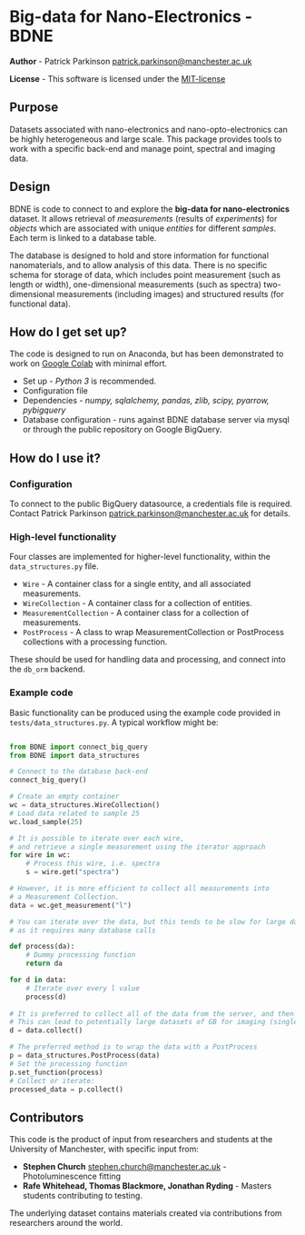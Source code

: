 # Big-data for Nano-Electronics - BDNE #

**Author** - Patrick Parkinson [patrick.parkinson@manchester.ac.uk](mailto:patrick.parkinson@manchester.ac.uk)

**License** - This software is licensed under the [MIT-license](https://opensource.org/licenses/MIT)

## Purpose ##
Datasets associated with nano-electronics and nano-opto-electronics can be highly 
heterogeneous and large scale. This package provides tools to work with a specific
back-end and manage point, spectral and imaging data.

## Design ##
BDNE is code to connect to and explore the **big-data for nano-electronics**
dataset. It allows retrieval of _measurements_ (results of _experiments_) for
_objects_ which are associated with unique _entities_ for different _samples_. Each
term is linked to a database table.

The database is designed to hold and store information for functional nanomaterials,
and to allow analysis of this data. There is no specific schema for storage of data, which 
includes point measurement (such as length or width), one-dimensional measurements (such as spectra) 
two-dimensional measurements (including images) and structured results (for functional data).

## How do I get set up? ##

The code is designed to run on Anaconda, but has been demonstrated to work on 
[Google Colab](https://colab.research.google.com/) with minimal effort.

* Set up - *Python 3* is recommended.
* Configuration file
* Dependencies - *numpy, sqlalchemy, pandas, zlib, scipy, pyarrow, pybigquery*
* Database configuration - runs against BDNE database server via mysql or through the public repository on Google BigQuery.

## How do I use it? ##
### Configuration ###
To connect to the public BigQuery datasource, a credentials file is required. Contact Patrick Parkinson 
[patrick.parkinson@manchester.ac.uk](mailto:patrick.parkinson@manchester.ac.uk) for details.

### High-level functionality ###

Four classes are implemented for higher-level functionality, within the ```data_structures.py``` file.
* ```Wire``` - A container class for a single entity, and all associated measurements.
* ```WireCollection``` - A container class for a collection of entities.
* ```MeasurementCollection``` - A container class for a collection of measurements.
* ```PostProcess``` - A class to wrap MeasurementCollection or PostProcess collections with a processing function. 

These should be used for handling data and processing, and connect into the ```db_orm``` backend.

### Example code ###

Basic functionality can be produced using the example code provided in ```tests/data_structures.py```. 
A typical workflow might be:

```python

from BDNE import connect_big_query
from BDNE import data_structures

# Connect to the database back-end
connect_big_query()

# Create an empty container
wc = data_structures.WireCollection()
# Load data related to sample 25
wc.load_sample(25)

# It is possible to iterate over each wire, 
# and retrieve a single measurement using the iterator approach
for wire in wc:
    # Process this wire, i.e. spectra
    s = wire.get("spectra")

# However, it is more efficient to collect all measurements into
# a Measurement Collection.
data = wc.get_measurement("l")

# You can iterate over the data, but this tends to be slow for large datasets
# as it requires many database calls

def process(da):
    # Dummy processing function
    return da

for d in data:
    # Iterate over every l value
    process(d)
    
# It is preferred to collect all of the data from the server, and then to process.
# This can lead to potentially large datasets of GB for imaging (single SQL call, get all data at once)
d = data.collect()

# The preferred method is to wrap the data with a PostProcess
p = data_structures.PostProcess(data)
# Set the processing function
p.set_function(process)
# Collect or iterate:
processed_data = p.collect()

```

## Contributors

This code is the product of input from researchers and students at the University of Manchester, with specific input from:
* **Stephen Church** [stephen.church@manchester.ac.uk](mailto:stephen.church@manchester.ac.uk) - Photoluminescence fitting
* **Rafe Whitehead, Thomas Blackmore, Jonathan Ryding** - Masters students contributing to testing.

The underlying dataset contains materials created via contributions from researchers around the world.